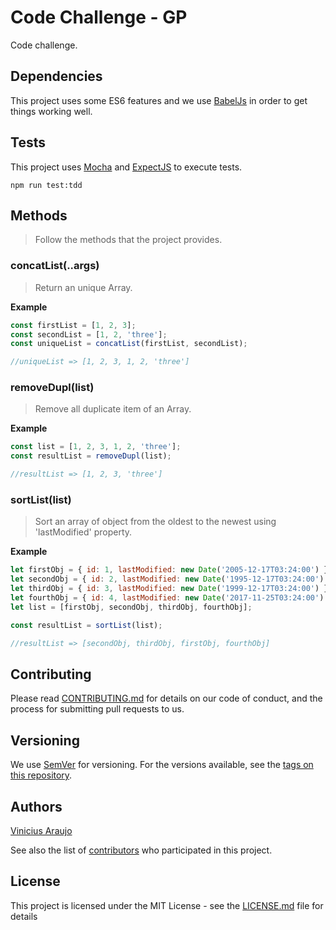 # Code Challenge - GP

Code challenge.

## Dependencies

This project uses some ES6 features and we use [BabelJs](https://babeljs.io/) in order to get things working well.

## Tests

This project uses [Mocha](https://mochajs.org/) and [ExpectJS](https://github.com/Automattic/expect.js) to execute tests.

```
npm run test:tdd
```

## Methods

> Follow the methods that the project provides.

### concatList(..args)

> Return an unique Array.

**Example**

```js
const firstList = [1, 2, 3];
const secondList = [1, 2, 'three'];
const uniqueList = concatList(firstList, secondList);

//uniqueList => [1, 2, 3, 1, 2, 'three']
```

### removeDupl(list)

> Remove all duplicate item of an Array.

**Example**

```js
const list = [1, 2, 3, 1, 2, 'three'];
const resultList = removeDupl(list);

//resultList => [1, 2, 3, 'three']
```

### sortList(list)

> Sort an array of object from the oldest to the newest using 'lastModified' property.

**Example**

```js
let firstObj = { id: 1, lastModified: new Date('2005-12-17T03:24:00') };
let secondObj = { id: 2, lastModified: new Date('1995-12-17T03:24:00') };
let thirdObj = { id: 3, lastModified: new Date('1999-12-17T03:24:00') };
let fourthObj = { id: 4, lastModified: new Date('2017-11-25T03:24:00') };
let list = [firstObj, secondObj, thirdObj, fourthObj];

const resultList = sortList(list);

//resultList => [secondObj, thirdObj, firstObj, fourthObj]
```

## Contributing

Please read [CONTRIBUTING.md](https://gist.github.com/PurpleBooth/b24679402957c63ec426) for details on our code of conduct, and the process for submitting pull requests to us.

## Versioning

We use [SemVer](http://semver.org/) for versioning. For the versions available, see the [tags on this repository](https://github.com/your/project/tags).

## Authors

[Vinicius Araujo](https://github.com/vinicius-araujo/)

See also the list of [contributors](https://github.com/vinicius-araujo/dazn-challenge/contributors) who participated in this project.

## License

This project is licensed under the MIT License - see the [LICENSE.md](LICENSE.md) file for details

